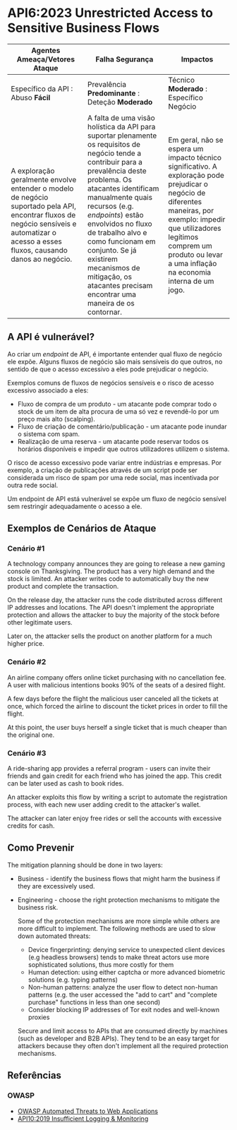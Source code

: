 # API6:2023 Unrestricted Access to Sensitive Business Flows

| Agentes Ameaça/Vetores Ataque | Falha Segurança | Impactos |
| - | - | - |
| Específico da API : Abuso **Fácil** | Prevalência **Predominante** : Deteção **Moderado** | Técnico **Moderado** : Específico Negócio |
| A exploração geralmente envolve entender o modelo de negócio suportado pela API, encontrar fluxos de negócio sensíveis e automatizar o acesso a esses fluxos, causando danos ao negócio. | A falta de uma visão holística da API para suportar plenamente os requisitos de negócio tende a contribuir para a prevalência deste problema. Os atacantes identificam manualmente quais recursos (e.g. _endpoints_) estão envolvidos no fluxo de trabalho alvo e como funcionam em conjunto. Se já existirem mecanismos de mitigação, os atacantes precisam encontrar uma maneira de os contornar. | Em geral, não se espera um impacto técnico significativo. A exploração pode prejudicar o negócio de diferentes maneiras, por exemplo: impedir que utilizadores legítimos comprem um produto ou levar a uma inflação na economia interna de um jogo. |

## A API é vulnerável?

Ao criar um _endpoint_ de API, é importante entender qual fluxo de negócio ele 
expõe. Alguns fluxos de negócio são mais sensíveis do que outros, no sentido de 
que o acesso excessivo a eles pode prejudicar o negócio.

Exemplos comuns de fluxos de negócios sensíveis e o risco de acesso excessivo 
associado a eles:

* Fluxo de compra de um produto - um atacante pode comprar todo o stock de um
  item de alta procura de uma só vez e revendê-lo por um preço mais alto (scalping).
* Fluxo de criação de comentário/publicação - um atacante pode inundar o sistema com spam.
* Realização de uma reserva - um atacante pode reservar todos os horários disponíveis
  e impedir que outros utilizadores utilizem o sistema.

O risco de acesso excessivo pode variar entre indústrias e empresas. Por exemplo, a 
criação de publicações através de um script pode ser considerada um risco de spam por 
uma rede social, mas incentivada por outra rede social.

Um endpoint de API está vulnerável se expõe um fluxo de negócio sensível sem restringir 
adequadamente o acesso a ele.

## Exemplos de Cenários de Ataque

### Cenário #1

A technology company announces they are going to release a new gaming console on
Thanksgiving. The product has a very high demand and the stock is limited. An
attacker writes code to automatically buy the new product and complete the
transaction.

On the release day, the attacker runs the code distributed across different IP
addresses and locations. The API doesn't implement the appropriate protection
and allows the attacker to buy the majority of the stock before other legitimate
users.

Later on, the attacker sells the product on another platform for a much higher
price.

### Cenário #2

An airline company offers online ticket purchasing with no cancellation fee. A
user with malicious intentions books 90% of the seats of a desired flight.

A few days before the flight the malicious user canceled all the tickets at
once, which forced the airline to discount the ticket prices in order to fill
the flight.

At this point, the user buys herself a single ticket that is much cheaper than
the original one.

### Cenário #3

A ride-sharing app provides a referral program - users can invite their friends
and gain credit for each friend who has joined the app. This credit can be later
used as cash to book rides.

An attacker exploits this flow by writing a script to automate the registration
process, with each new user adding credit to the attacker's wallet.

The attacker can later enjoy free rides or sell the accounts with excessive
credits for cash.

## Como Prevenir

The mitigation planning should be done in two layers:

* Business - identify the business flows that might harm the business if they
  are excessively used.
* Engineering - choose the right protection mechanisms to mitigate the business
  risk.

  Some of the protection mechanisms are more simple while others are more
  difficult to implement. The following methods are used to slow down automated
  threats:

  * Device fingerprinting: denying service to unexpected client devices (e.g
    headless browsers) tends to make threat actors use more sophisticated
    solutions, thus more costly for them
  * Human detection: using either captcha or more advanced biometric solutions
    (e.g. typing patterns)
  * Non-human patterns: analyze the user flow to detect non-human patterns (e.g.
    the user accessed the "add to cart" and "complete purchase" functions in
    less than one second)
  * Consider blocking IP addresses of Tor exit nodes and well-known proxies

  Secure and limit access to APIs that are consumed directly by machines (such
  as developer and B2B APIs). They tend to be an easy target for attackers
  because they often don't implement all the required protection mechanisms.

## Referências

### OWASP

* [OWASP Automated Threats to Web Applications][1]
* [API10:2019 Insufficient Logging & Monitoring][2]

[1]: https://owasp.org/www-project-automated-threats-to-web-applications/
[2]: https://owasp.org/API-Security/editions/2019/en/0xaa-insufficient-logging-monitoring/

